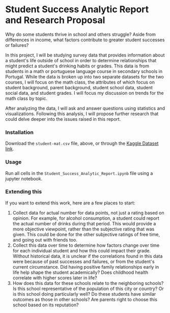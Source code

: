 
# Student Success Analytic Report and Research Proposal

Why do some students thrive in school and others struggle? Aside from differences in income, what factors contribute to greater student successes or failures?

In this project, I will be studying survey data that provides information about a student's life outside of school in order to determine relationships that might predict a student's drinking habits or grades.  This data is from students in a math or portuguese language course in secondary schools in Portugal. While the data is broken up into two separate datasets for the two courses, I will focus on the math class, the attributes of which focus on student background, parent background, student school data, student social data, and student grades.  I will focus my discussion on trends for the math class by topic.  

After analyzing the data, I will ask and answer questions using statistics and visualizations.  Following this analysis, I will propose further research that could delve deeper into the issues raised in this report.


### Installation
Download the `student-mat.csv` file, above, or through the [Kaggle Dataset link](https://www.kaggle.com/uciml/student-alcohol-consumption).

### Usage
Run all cells in the `Student_Success_Analytic_Report.ipynb` file using a jupyter notebook.

### Extending this
If you want to extend this work, here are a few places to start:
1.  Collect data for actual number for data points, not just a rating based on opinion.  For example, for alcohol consumption, a student could report the actual number of drinks during that period.  This would provide a more objective viewpoint, rather than the subjective rating that was given.  This could be done for the other subjective ratings of free time, and going out with friends too.
2. Collect this data over time to determine how factors change over time for each individual student and how this could impact their grade.  Without historical data, it is unclear if the correlations found in this data were because of past successes and failures, or from the student's current circumstance. Did having positive family relationships early in life help shape the student academically? Does childhood health correlate with higher scores later in life?
3. How does this data for these schools relate to the neighboring schools? Is this school representative of the population of this city or country? Or is this school doing particularly well? Do these students have similar outcomes as those in other schools? Are parents right to choose this school based on its reputation?
